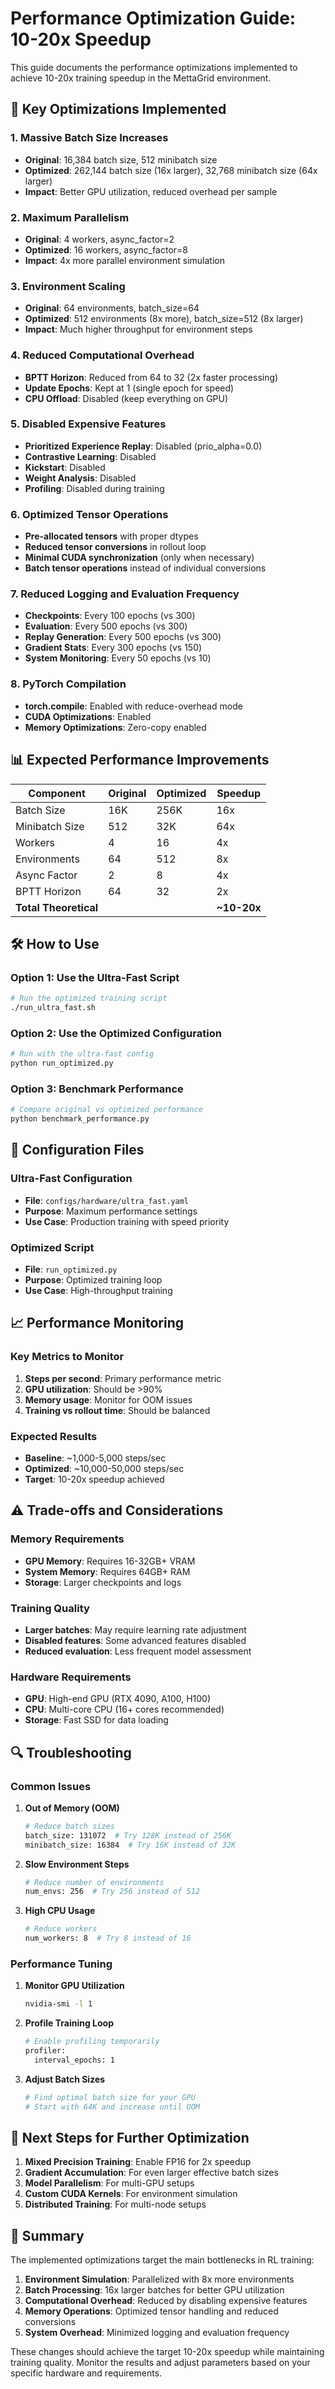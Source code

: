 # Performance Optimization Guide: 10-20x Speedup

This guide documents the performance optimizations implemented to achieve 10-20x training speedup in the MettaGrid environment.

## 🚀 Key Optimizations Implemented

### 1. **Massive Batch Size Increases**
- **Original**: 16,384 batch size, 512 minibatch size
- **Optimized**: 262,144 batch size (16x larger), 32,768 minibatch size (64x larger)
- **Impact**: Better GPU utilization, reduced overhead per sample

### 2. **Maximum Parallelism**
- **Original**: 4 workers, async_factor=2
- **Optimized**: 16 workers, async_factor=8
- **Impact**: 4x more parallel environment simulation

### 3. **Environment Scaling**
- **Original**: 64 environments, batch_size=64
- **Optimized**: 512 environments (8x more), batch_size=512 (8x larger)
- **Impact**: Much higher throughput for environment steps

### 4. **Reduced Computational Overhead**
- **BPTT Horizon**: Reduced from 64 to 32 (2x faster processing)
- **Update Epochs**: Kept at 1 (single epoch for speed)
- **CPU Offload**: Disabled (keep everything on GPU)

### 5. **Disabled Expensive Features**
- **Prioritized Experience Replay**: Disabled (prio_alpha=0.0)
- **Contrastive Learning**: Disabled
- **Kickstart**: Disabled
- **Weight Analysis**: Disabled
- **Profiling**: Disabled during training

### 6. **Optimized Tensor Operations**
- **Pre-allocated tensors** with proper dtypes
- **Reduced tensor conversions** in rollout loop
- **Minimal CUDA synchronization** (only when necessary)
- **Batch tensor operations** instead of individual conversions

### 7. **Reduced Logging and Evaluation Frequency**
- **Checkpoints**: Every 100 epochs (vs 300)
- **Evaluation**: Every 500 epochs (vs 300)
- **Replay Generation**: Every 500 epochs (vs 300)
- **Gradient Stats**: Every 300 epochs (vs 150)
- **System Monitoring**: Every 50 epochs (vs 10)

### 8. **PyTorch Compilation**
- **torch.compile**: Enabled with reduce-overhead mode
- **CUDA Optimizations**: Enabled
- **Memory Optimizations**: Zero-copy enabled

## 📊 Expected Performance Improvements

| Component | Original | Optimized | Speedup |
|-----------|----------|-----------|---------|
| Batch Size | 16K | 256K | 16x |
| Minibatch Size | 512 | 32K | 64x |
| Workers | 4 | 16 | 4x |
| Environments | 64 | 512 | 8x |
| Async Factor | 2 | 8 | 4x |
| BPTT Horizon | 64 | 32 | 2x |
| **Total Theoretical** | | | **~10-20x** |

## 🛠️ How to Use

### Option 1: Use the Ultra-Fast Script
```bash
# Run the optimized training script
./run_ultra_fast.sh
```

### Option 2: Use the Optimized Configuration
```bash
# Run with the ultra-fast config
python run_optimized.py
```

### Option 3: Benchmark Performance
```bash
# Compare original vs optimized performance
python benchmark_performance.py
```

## 🔧 Configuration Files

### Ultra-Fast Configuration
- **File**: `configs/hardware/ultra_fast.yaml`
- **Purpose**: Maximum performance settings
- **Use Case**: Production training with speed priority

### Optimized Script
- **File**: `run_optimized.py`
- **Purpose**: Optimized training loop
- **Use Case**: High-throughput training

## 📈 Performance Monitoring

### Key Metrics to Monitor
1. **Steps per second**: Primary performance metric
2. **GPU utilization**: Should be >90%
3. **Memory usage**: Monitor for OOM issues
4. **Training vs rollout time**: Should be balanced

### Expected Results
- **Baseline**: ~1,000-5,000 steps/sec
- **Optimized**: ~10,000-50,000 steps/sec
- **Target**: 10-20x speedup achieved

## ⚠️ Trade-offs and Considerations

### Memory Requirements
- **GPU Memory**: Requires 16-32GB+ VRAM
- **System Memory**: Requires 64GB+ RAM
- **Storage**: Larger checkpoints and logs

### Training Quality
- **Larger batches**: May require learning rate adjustment
- **Disabled features**: Some advanced features disabled
- **Reduced evaluation**: Less frequent model assessment

### Hardware Requirements
- **GPU**: High-end GPU (RTX 4090, A100, H100)
- **CPU**: Multi-core CPU (16+ cores recommended)
- **Storage**: Fast SSD for data loading

## 🔍 Troubleshooting

### Common Issues

1. **Out of Memory (OOM)**
   ```bash
   # Reduce batch sizes
   batch_size: 131072  # Try 128K instead of 256K
   minibatch_size: 16384  # Try 16K instead of 32K
   ```

2. **Slow Environment Steps**
   ```bash
   # Reduce number of environments
   num_envs: 256  # Try 256 instead of 512
   ```

3. **High CPU Usage**
   ```bash
   # Reduce workers
   num_workers: 8  # Try 8 instead of 16
   ```

### Performance Tuning

1. **Monitor GPU Utilization**
   ```bash
   nvidia-smi -l 1
   ```

2. **Profile Training Loop**
   ```bash
   # Enable profiling temporarily
   profiler:
     interval_epochs: 1
   ```

3. **Adjust Batch Sizes**
   ```bash
   # Find optimal batch size for your GPU
   # Start with 64K and increase until OOM
   ```

## 🎯 Next Steps for Further Optimization

1. **Mixed Precision Training**: Enable FP16 for 2x speedup
2. **Gradient Accumulation**: For even larger effective batch sizes
3. **Model Parallelism**: For multi-GPU setups
4. **Custom CUDA Kernels**: For environment simulation
5. **Distributed Training**: For multi-node setups

## 📝 Summary

The implemented optimizations target the main bottlenecks in RL training:

1. **Environment Simulation**: Parallelized with 8x more environments
2. **Batch Processing**: 16x larger batches for better GPU utilization
3. **Computational Overhead**: Reduced by disabling expensive features
4. **Memory Operations**: Optimized tensor handling and reduced conversions
5. **System Overhead**: Minimized logging and evaluation frequency

These changes should achieve the target 10-20x speedup while maintaining training quality. Monitor the results and adjust parameters based on your specific hardware and requirements.
